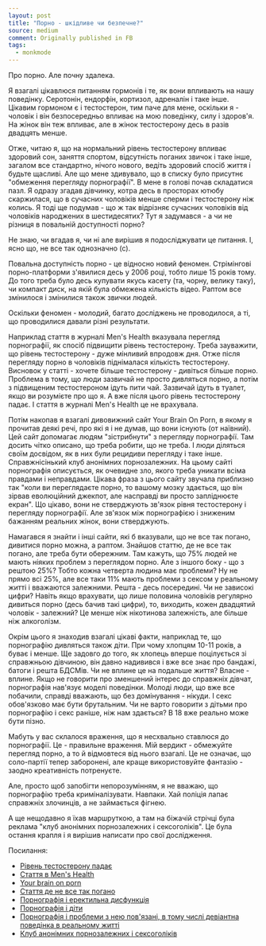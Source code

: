 ```yaml
---
layout: post
title: "Порно - шкідливе чи безпечне?"
source: medium
comment: Originally published in FB
tags: 
  - monkmode
---
```


Про порно. Але почну здалека. 

Я взагалі цікавлюся питанням гормонів і те, як вони впливають на нашу поведінку. Серотонін, ендорфін, кортизол, адреналін і таке інше. Цікавим гормоном є і тестостерон, тим паче для мене, оскільки я - чоловік і він безпосередньо впливає на мою поведінку, силу і здоров'я. На жінок він теж впливає, але в жінок тестостерону десь в разів двадцять менше.

Отже, читаю я, що на нормальний рівень тестостерону впливає здоровий сон, заняття спортом, відсутність поганих звичок і таке інше, загалом все стандартно, нічого нового, ведіть здоровий спосіб життя і будьте щасливі. Але що мене здивувало, що в списку було присутнє "обмеження перегляду порнографії". В мене в голові почав складатися пазл. Я одразу згадав дівчинку, котра десь в просторах ютюбу скаржилася, що в сучасних чоловіків менше сперми і тестостерону ніж колись. Я тоді ще подумав - що ж так відрізняє сучасних чоловіків від чоловіків народжених в шестидесятих? Тут я задумався - а чи не різниця в повальній доступності порно? 

Не знаю, чи вгадав я, чи ні але вирішив я подосліджувати це питання. І, ясно що, не все так однозначно (с).

Повальна доступність порно - це відносно новий феномен. Стрімінгові порно-платформи з'явилися десь у 2006 році, тобто лише 15 років тому. До того треба було десь купувати якусь касету (та, чорну, велику таку), чи компакт диск, на якій була обмежена кількість відео. Раптом все змінилося і змінилися також звички людей. 

Оскільки феномен - молодий, багато досліджень не проводилося, а ті, що проводилися давали різні результати.
 
Наприклад стаття в журналі Men's Health вказувала перегляд порнографії, як спосіб підвищити рівень тестостерону. Треба зауважити, що рівень тестостерону - дуже мінливий впродовж дня. Отже після перегляду порно в чоловіків піднімалася кількість тестостерону. Висновок у статті - хочете більше тестостерону - дивіться більше порно. Проблема в тому, що люди зазвичай не просто дивляться порно, а потім з підвищеним тестостероном ідуть пити чай. Зазвичай ідуть в туалет, якщо ви розумієте про що я. А вже після цього рівень тестостерону падає. І стаття в журналі Men's Health це не врахувала. 

Потім накопав я взагалі дивовижний сайт Your Brain On Porn, в якому я прочитав деякі речі, про які я і не думав, що вони існують (от наївний). Цей сайт допомагає людям "зістрибнути" з перегляду порнографії. Там досить чітко описано, що треба робити, що не треба. І люди діляться своїм досвідом, як в них були рецидиви перегляду і таке інше. Справжнісінький клуб анонімних порнозалежних. На цьому сайті порнографія описується, як очевидне зло, якого треба уникати всіма правдами і неправдами. Цікава фраза з цього сайту звучала приблизно так "коли ви переглядаєте порно, то вашому мозку здається, що він зірвав еволюційний джекпот, але насправді ви просто запліднюєте екран". Що цікаво, вони не стверджують зв'язок рівня тестостерону і перегляду порнографії. Але зв'язок між порнографією і зниженим бажанням реальних жінок, вони стверджують.

Намагався я знайти і інші сайти, які б вказували, що не все так погано, дивитися порно можна, а раптом. Знайшов статтю, де не все так погано, але треба бути обережним. Там кажуть, що 75% людей не мають ніяких проблем з переглядом порно. Але з іншого боку - що з рештою 25%? Тобто кожна четверта людина має проблеми? Ну не прямо всі 25%, але все таки 11% мають проблеми з сексом у реальному житті і вважаются залежними. Решта - десь посередині. Чи не зависокі цифри? Навіть якщо врахувати, що лише половина чоловіків регулярно дивиться порно (десь бачив такі цифри), то, виходить, кожен двадцятий чоловік - залежний? Це менше ніж нікотинова залежність, але більше ніж алкоголізм.

Окрім цього я знаходив взагалі цікаві факти, наприклад те, що порнографію дивляться також діти. При чому хлопцям 10-11 років, а буває і менше. Ще задовго до того, як хлопець вперше поцілується зі справжньою дівчиною, він давно надивився і вже все знає про бандажі, батоги і решта БДСМів. Чи не вплине це на подальше життя? Власне - вплине. Якщо не говорити про зменшений інтерес до справжніх дівчат, порнографія нав'язує моделі поведінки. Молоді люди, що вже все побачили, справді вважають, що без домінування - нікуди. І секс обов'язково має бути брутальним. Чи не варто говорити з дітьми про порнографію і секс раніше, ніж нам здається? В 18 вже реально може бути пізно.

Мабуть у вас склалося враження, що я несхвально ставлюся до порнографії. Це - правильне враження. Мій вердикт - обмежуйте перегляд порно, а то й відмовтеся від нього взагалі. Це не означає, що соло-партії тепер заборонені, але краще використовуйте фантазію - заодно креативність потренуєте.

Але, просто щоб запобігти непорозумінням, я не вважаю, що порнографію треба криміналізувати. Навпаки. Хай поліція лапає справжніх злочинців, а не займається фігнею.

А ще нещодавно я їхав маршруткою, а там на біжачій стрічці була реклама "клуб анонімних порнозалежних і сексоголіків". Це була остання крапля і я вирішив написати про свої дослідження. 

Посилання:
 - [Рівень тестостерону падає](https://www.urologytimes.com/view/testosterone-levels-show-steady-decrease-among-young-us-men)
 - [Стаття в Men's Health](https://www.menshealth.com/uk/building-muscle/a757343/mh-quiz-21-things-you-didnt-know-about-testosterone/)
 - [Your brain on porn](https://www.yourbrainonporn.com/miscellaneous-resources/start-here-evolution-has-not-prepared-your-brain-for-todays-porn/)
 - [Стаття де не все так погано](https://www.instyle.com/lifestyle/hump-day/porn-addiction)
 - [Порнографія і еректильна дисфункція](https://www.practiceupdate.com/content/eau-2020-consumption-of-pornography-by-men-impairs-erectile-function/103931)
 - [Порнографія і діти](https://www.theatlantic.com/ideas/archive/2018/08/talking-to-kids-about-porn/568744/)
 - [Порнографія і проблеми з нею пов'язані, в тому числі девіантна поведінка в реальному житті](https://www.theatlantic.com/ideas/archive/2021/07/porn-education-totally-unprepared-modern-porn/619464/)
 - [Клуб анонімних порнозалежних і сексоголіків](https://www.sa12.org.ua/)